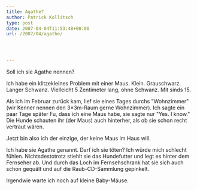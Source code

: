 ```yaml
---
title: Agathe?
author: Patrick Kollitsch
type: post
date: 2007-04-04T11:53:48+00:00
url: /2007/04/agathe/




---
```

Soll ich sie Agathe nennen? 

Ich habe ein klitzekleines Problem mit einer Maus. Klein. Grauschwarz. Langer Schwanz. Vielleicht 5 Zentimeter lang, ohne Schwanz. Mit sinds 15. 

Als ich im Februar zur&uuml;ck kam, lief sie eines Tages durchs "Wohnzimmer" (wir Kenner nennen den 3&#215;3m-Raum gerne Wohnzimmer). Ich sagte ein paar Tage sp&auml;ter Fu, dass ich eine Maus habe, sie sagte nur "Yes. I know." Die Hunde schauten ihr (der Maus) auch hinterher, als ob sie schon recht vertraut w&auml;ren. 

Jetzt bin also ich der einzige, der keine Maus im Haus will.

Ich habe sie Agathe genannt. Darf ich sie t&ouml;ten? Ich w&uuml;rde mich schlecht f&uuml;hlen. Nichtsdestotrotz stiehlt sie das Hundefutter und legt es hinter dem Fernseher ab. Und durch das Loch im Fernsehschrank hat sie sich auch schon gequ&auml;lt und auf die Raub-CD-Sammlung gepinkelt. 

Irgendwie warte ich noch auf kleine Baby-M&auml;use.